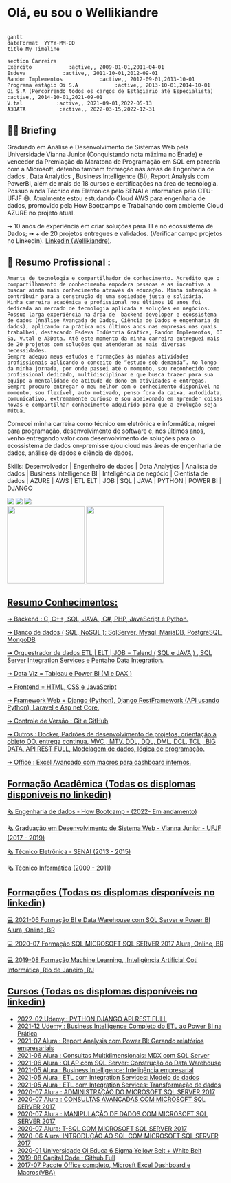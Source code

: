 # Olá, eu sou o Wellikiandre

```mermaid

gantt
dateFormat  YYYY-MM-DD
title My Timeline

section Carreira
Exército            :active,, 2009-01-01,2011-04-01
Esdeva            :active,, 2011-10-01,2012-09-01
Randon Implementos            :active,, 2012-09-01,2013-10-01
Programa estágio Oi S.A            :active,, 2013-10-01,2014-10-01
Oi S.A (Percorrendo todos os cargos de Estágiario até Especialista)            :active,, 2014-10-01,2021-09-01
V.tal           :active,, 2021-09-01,2022-05-13
A3DATA           :active,, 2022-03-15,2022-12-31

```

## 👨‍🏫 Briefing 
  Graduado em Análise e Desenvolvimento de Sistemas Web pela Universidade Vianna Junior (Conquistando nota máxima no Enade) e vencedor da Premiação da Maratona de Programação em SQL em parceria com a Microsoft, detenho também formação nas áreas de Engenharia de dados , Data Analytics , Business Intelligence (BI), Report Analysis com PowerBI, além de mais de 18 cursos e certificações na área de tecnologia. Possuo ainda Técnico em Eletrônica pelo SENAI e Informática pelo CTU-UFJF 😅.
   Atualmente estou estudando Cloud AWS para engenharia de dados, promovido pela How Bootcamps e Trabalhando com ambiente Cloud AZURE no projeto atual.

➙ 10 anos de experiência em criar soluções para TI e no ecossistema de Dados;
➙ + de 20 projetos entregues e validados. (Verificar campo projetos no Linkedin).
[Linkedin (Wellikiandre)](https://www.linkedin.com/in/wellikiandre/).

## 💼 Resumo Profissional :

 	Amante de tecnologia e compartilhador de conhecimento. Acredito que o compartilhamento de conhecimento empodera pessoas e as incentiva a buscar ainda mais conhecimento através da educação. Minha intenção é contribuir para a construção de uma sociedade justa e solidária.
 	Minha carreira acadêmica e profissional nos últimos 10 anos foi dedicada ao mercado de tecnologia aplicada a soluções em negócios. Possuo larga experiência na área de  backend developer e ecossistema de dados (Análise Avançada de Dados, Ciência de Dados e engenharia de dados), aplicando na prática nos últimos anos nas empresas nas quais trabalhei, destacando Esdeva Indústria Gráfica, Randon Implementos, OI Sa, V.tal e A3Data. Até este momento da minha carreira entreguei mais de 20 projetos com soluções que atenderam as mais diversas necessidades.
 	Sempre adequo meus estudos e formações às minhas atividades profissionais aplicando o conceito de “estudo sob demanda”. Ao longo da minha jornada, por onde passei até o momento, sou reconhecido como profissional dedicado, multidisciplinar e que busca trazer para sua equipe a mentalidade de atitude de dono em atividades e entregas. Sempre procuro entregar o meu melhor com o conhecimento disponível no momento, sou flexível, auto motivado, penso fora da caixa, autodidata, comunicativo, extremamente curioso e sou apaixonado em aprender coisas novas e compartilhar conhecimento adquirido para que a evolução seja mútua.
Comecei minha carreira como técnico em eletrônica e informática, migrei para programação, desenvolvimento de software e, nos últimos anos, venho entregando valor com  desenvolvimento de soluções para o ecossistema de dados on-premisse e/ou cloud nas áreas de engenharia de dados, análise de dados e ciência de dados.



Skills: Desenvolvedor | Engenheiro de dados | Data Analytics | Analista de dados | Business Intelligence BI | Inteligência de negócio | Cientista de dados | AZURE | AWS | ETL ELT | JOB | SQL | JAVA | PYTHON | POWER BI | DJANGO


<div> 
  <a href="https://www.linkedin.com/in/wellikiandre/" target="_blank"><img src="https://img.shields.io/badge/-LinkedIn-%230077B5?style=for-the-badge&logo=linkedin&logoColor=white" target="_blank"></a> 
  <a href="https://linktr.ee/wellikiandre" target="_blank"><img src="https://img.shields.io/badge/LinkTree-FF0000?style=for-the-badge&logo=Linktree&logoColor=white" target="_blank"></a>
  <a href="https://docs.google.com/document/d/1mX-EtqGDNQxiE8f8kMF0eon6iOelTQTK/edit?usp=sharing&ouid=116609682125162317803&rtpof=true&sd=true" target="_blank"><img src="https://img.shields.io/badge/Curriculum-FF0000?style=for-the-badge&logo=Linktree&logoColor=green" target="_blank"></a>
</div>

<div>
  <a href="https://github.com/Wellikiandre">
  <img height="180em" src="https://github-readme-stats.vercel.app/api?username=Wellikiandre&show_icons=true&theme=dark&include_all_commits=true&count_private=true"/>
  <img height="180em" src="https://github-readme-stats.vercel.app/api/top-langs/?username=Wellikiandre&layout=compact&langs_count=16&theme=dark"/>
</div>

## Resumo Conhecimentos:
➙ Backend : C, C++, SQL, JAVA , C#, PHP, JavaScript e Python.
 
➙ Banco de dados ( SQL, NoSQL ): SqlServer, Mysql, MariaDB, PostgreSQL, MongoDB 
 
➙ Orquestrador de dados ETL | ELT | JOB = Talend ( SQL e JAVA ) , SQL Server Integration Services e Pentaho Data Integration.
 
➙ Data Viz = Tableau e Power BI (M e DAX ) 
 
➙ Frontend = HTML, CSS e JavaScript 
 
➙ Framework Web = Django (Python), Django RestFramework (API usando Python), Laravel e Asp net Core.
 
➙ Controle de Versão : Git e GitHub
 
➙ Outros : Docker, Padrões de desenvolvimento de projetos, orientação a objeto OO, entrega continua, MVC , MTV, DDL, DQL, DML, DCL, TCL , BIG DATA, API REST FULL, Modelagem de dados, lógica de programação.
 
➙ Office : Excel Avançado com macros para dashboard internos.
 

## Formação Acadêmica (Todas os displomas disponíveis no linkedin)

:newspaper_roll: Engenharia de dados - How Bootcamp - (2022- Em andamento)

:newspaper_roll: Graduação em Desenvolvimento de Sistema Web - Vianna Junior - UFJF (2017 - 2019)

:newspaper_roll: Técnico Eletrônica - SENAI (2013 - 2015)

:newspaper_roll: Técnico Informática (2009 - 2011)

## Formações (Todas os displomas disponíveis no linkedin)

:computer: 2021-06 Formação BI e Data Warehouse com SQL Server e Power BI Alura, Online, BR

:computer: 2020-07 Formação SQL MICROSOFT SQL SERVER 2017 Alura, Online, BR

:computer: 2019-08 Formação Machine Learning, ,Inteligência Artificial Coti Informática, Rio de Janeiro, RJ

## Cursos (Todas os displomas disponíveis no linkedin)
* 2022-02		 Udemy : PYTHON DJANGO API REST FULL
* 2021-12    Udemy : Business Intelligence Completo do ETL ao Power BI na Prática
* 2021-07    Alura : Report Analysis com Power BI: Gerando relatórios empresariais
* 2021-06    Alura : Consultas Multidimensionais: MDX com SQL Server
* 2021-06    Alura : OLAP com SQL Server: Construção do Data Warehouse
* 2021-05    Alura : Business Intelligence: Inteligência empresarial
* 2021-05    Alura : ETL com Integration Services: Modelo de dados
* 2021-05    Alura : ETL com Integration Services: Transformação de dados
* 2020-07    Alura : ADMINISTRAÇÃO DO MICROSOFT SQL SERVER 2017
* 2020-07    Alura : CONSULTAS AVANÇADAS COM MICROSOFT SQL SERVER 2017
* 2020-07    Alura : MANIPULAÇÃO DE DADOS COM MICROSOFT SQL SERVER 2017
* 2020-07    Alura: T-SQL COM MICROSOFT SQL SERVER 2017
* 2020-06    Alura: INTRODUÇÃO AO SQL COM MICROSOFT SQL SERVER 2017
* 2020-01    Universidade Oi Educa 6 Sigma Yellow Belt + White Belt
* 2019-08    Capital Code : Github Full
* 2017-07    Pacote Office completo, Microsft Excel Dashboard e Macros(VBA)







